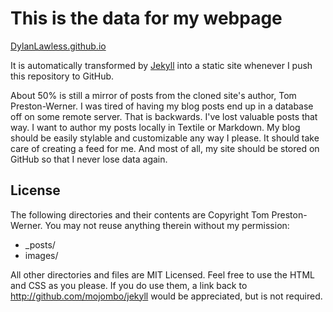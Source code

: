 # This is the data for my webpage
[DylanLawless.github.io](DylanLawless.github.io)

It is automatically transformed by [Jekyll](http://github.com/mojombo/jekyll)
into a static site whenever I push this repository to GitHub.

About 50% is still a mirror of posts from the cloned site's author, Tom Preston-Werner.
I was tired of having my blog posts end up in a database off on some remote
server. That is backwards. I've lost valuable posts that way. I want to author
my posts locally in Textile or Markdown. My blog should be easily stylable and
customizable any way I please. It should take care of creating a feed for me.
And most of all, my site should be stored on GitHub so that I never lose data
again.

## License

The following directories and their contents are Copyright Tom Preston-Werner.
You may not reuse anything therein without my permission:

* \_posts/
* images/

All other directories and files are MIT Licensed. Feel free to use the HTML and
CSS as you please. If you do use them, a link back to
http://github.com/mojombo/jekyll would be appreciated, but is not required.
